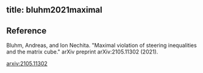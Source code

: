 title: bluhm2021maximal 
---

## Reference

Bluhm, Andreas, and Ion Nechita. "Maximal violation of steering inequalities and the matrix cube." arXiv preprint arXiv:2105.11302 (2021).


[arxiv:2105.11302](https://arxiv.org/abs/2105.11302)

